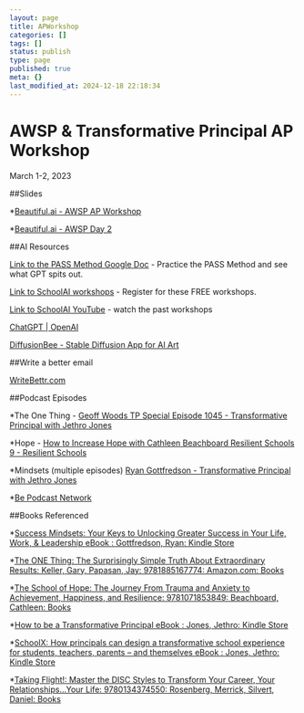 ```yaml
---
layout: page
title: APWorkshop
categories: []
tags: []
status: publish
type: page
published: true
meta: {}
last_modified_at: 2024-12-18 22:18:34
---
```


# AWSP & Transformative Principal AP Workshop


March 1-2, 2023




















  
  




##Slides


*[Beautiful.ai - AWSP AP Workshop](https://www.beautiful.ai/player/-NPW8ve7oKcO-cCd-PQf)


*[Beautiful.ai - AWSP Day 2](https://www.beautiful.ai/player/-NPW8nxO6UTZvorKixqG)



##AI Resources


[Link to the PASS Method Google Doc](https://docs.google.com/spreadsheets/d/1um8fkae-VaT55tOxZvPDkE5yXaQ9xh2By7689vm-vr8/edit#gid=0) - Practice the PASS Method and see what GPT spits out.

[Link to SchoolAI workshops](https://lu.ma/uiv00gif) - Register for these FREE workshops.

[Link to SchoolAI YouTube](https://www.youtube.com/@schoolai) - watch the past workshops




















  
  




[ChatGPT | OpenAI](https://chat.openai.com/auth/login)

[DiffusionBee - Stable Diffusion App for AI Art](https://diffusionbee.com/)

##Write a better email


[WriteBettr.com](https://www.jethrojones.com/leadupap23)

##Podcast Episodes


*The One Thing - 
[Geoff Woods TP Special Episode 1045 - Transformative Principal with Jethro Jones](https://www.transformativeprincipal.org/geoff-woods-tp-special-episode-1045/)


*Hope - 
[How to Increase Hope with Cathleen Beachboard Resilient Schools 9 - Resilient Schools](https://resilientschools.com/how-to-increase-hope-with-cathleen-beachboard-resilient-schools-9/)


*Mindsets (multiple episodes) 
[Ryan Gottfredson - Transformative Principal with Jethro Jones](https://transformativeprincipal.org/?s=gottfredson)


*[Be Podcast Network](https://bepodcast.network)

##Books Referenced


*[Success Mindsets: Your Keys to Unlocking Greater Success in Your Life, Work, & Leadership eBook : Gottfredson, Ryan: Kindle Store](https://www.amazon.com/Success-Mindsets-Unlocking-Greater-Leadership-ebook/dp/B083S4DZ2H/ref=sr_1_1?keywords=success+mindsets+ryan+gottfredson&qid=1677740485&sprefix=success+mindset%2Caps%2C387&sr=8-1)


*[The ONE Thing: The Surprisingly Simple Truth About Extraordinary Results: Keller, Gary, Papasan, Jay: 9781885167774: Amazon.com: Books](https://www.amazon.com/dp/1885167776?psc=1&ref=ppx_yo2ov_dt_b_product_details)


*[The School of Hope: The Journey From Trauma and Anxiety to Achievement, Happiness, and Resilience: 9781071853849: Beachboard, Cathleen: Books](https://www.amazon.com/School-Hope-Achievement-Happiness-Resilience/dp/1071853848/ref=sr_1_1?crid=21GJN9DUEEL65&keywords=cathleen+beachboard&qid=1677740562&sprefix=cathleen+beachboard%2Caps%2C218&sr=8-1)


*[How to be a Transformative Principal eBook : Jones, Jethro: Kindle Store](https://www.amazon.com/How-Transformative-Principal-Jethro-Jones-ebook/dp/B0BQ6PCJVT/ref=sr_1_1?keywords=how+to+be+a+transformative+principal&qid=1677740578&sprefix=how+to+be+a+transf%2Caps%2C209&sr=8-1)


*[SchoolX: How principals can design a transformative school experience for students, teachers, parents – and themselves eBook : Jones, Jethro: Kindle Store](https://www.amazon.com/SchoolX-principals-transformative-experience-themselves-ebook/dp/B0BQ6S1JYD/ref=sr_1_1?crid=JGCSR2MGGWEB&keywords=schoolx&qid=1677740593&sprefix=schoolx%2Caps%2C286&sr=8-1)


*[Taking Flight!: Master the DISC Styles to Transform Your Career, Your Relationships...Your Life: 9780134374550: Rosenberg, Merrick, Silvert, Daniel: Books](https://www.amazon.com/Taking-Flight-Master-Transform-Relationships/dp/013437455X/ref=sr_1_1?crid=2F8PPKZWNMXOY&keywords=disc+personality+profile&qid=1677740721&sprefix=disc+personality+profile%2Caps%2C208&sr=8-1)
